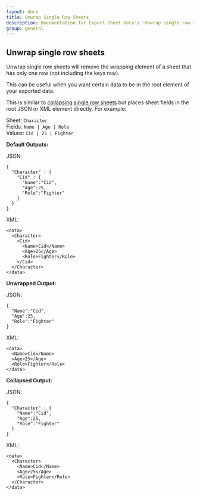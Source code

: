 ```yaml
---
layout: docs
title: Unwrap Single Row Sheets
description: Documentation for Export Sheet Data's 'Unwrap single row sheets' option.
group: general
---
```


Unwrap single row sheets
-------------
Unwrap single row sheets will remove the wrapping element of a sheet that has only one row (not including the keys row).

This can be useful when you want certain data to be in the root element of your exported data.


This is similar to [collapsing single row sheets](collapsesinglerowsheets.md) but places sheet fields in the root JSON or XML element directly. For example:

Sheet: `Character`<br>
Fields: `Name | Age | Role`<br>
Values: `Cid | 25 | Fighter`

<b>Default Outputs:</b>

JSON:
```
{
  "Character" : {
    "Cid" : {
      "Name":"Cid",
      "Age":25,
      "Role":"Fighter"
    }
  }
}
```
XML:
```
<data>
  <Character>
    <Cid>
      <Name>Cid</Name>
      <Age>25</Age>
      <Role>Fighter</Role>
    </Cid>
  </Character>
</data>
```

<b>Unwrapped Output:</b>

JSON:
```
{
  "Name":"Cid",
  "Age":25,
  "Role":"Fighter"
}
```
XML:
```
<data>
  <Name>Cid</Name>
  <Age>25</Age>
  <Role>Fighter</Role>
</data>
```

<b>Collapsed Output:</b>

JSON:
```
{
  "Character" : {
    "Name":"Cid",
    "Age":25,
    "Role":"Fighter"
  }
}
```
XML:
```
<data>
  <Character>
    <Name>Cid</Name>
    <Age>25</Age>
    <Role>Fighter</Role>
  </Character>
</data>
```
